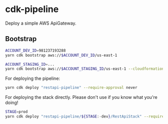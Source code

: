 # cdk-pipeline

Deploy a simple AWS ApiGateway.

## Bootstrap

```bash
ACCOUNT_DEV_ID=981237193288
yarn cdk bootstrap aws://$ACCOUNT_DEV_ID/us-east-1

ACCOUNT_STAGING_ID=...
yarn cdk bootstrap aws://$ACCOUNT_STAGING_ID/us-east-1 --cloudformation-execution-policies arn:aws:iam::aws:policy/AdministratorAccess --trust $ACCOUNT_DEV_ID --trust-for-lookup $ACCOUNT_DEV_ID
```

For deploying the pipeline:

```bash
yarn cdk deploy "restapi-pipeline" --require-approval never
```

For deploying the stack directly. Please don't use if you know what you're doing!


```bash
STAGE=prod
yarn cdk deploy "restapi-pipeline/${STAGE:-dev}/RestApiStack" --require-approval never
```
